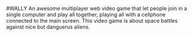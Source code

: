 #WALLY
An awesome multiplayer web video game that let people join in a single computer and play all together, playing all with a cellphone connected to the main screen. This video game is about space battles against nice but danguerus aliens.